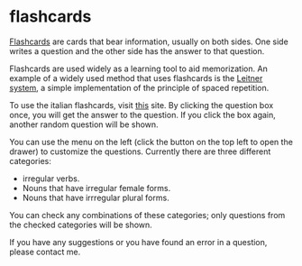 # flashcards

[Flashcards](https://en.wikipedia.org/wiki/Flashcard) are cards that bear information, usually on both sides. One side writes a question and the other side has the answer to that question.

Flashcards are used widely as a learning tool to aid memorization. An example of a widely used method that uses flashcards is the [Leitner system](https://en.wikipedia.org/wiki/Leitner_system), a simple implementation of the principle of spaced repetition.

To use the italian flashcards, visit [this](https://dictummortuum.github.io/flashcards) site. By clicking the question box once, you will get the answer to the question. If you click the box again, another random question will be shown.

You can use the menu on the left (click the button on the top left to open the drawer) to customize the questions. Currently there are three different categories:

- irregular verbs.
- Nouns that have irregular female forms.
- Nouns that have irrregular plural forms.

You can check any combinations of these categories; only questions from the checked categories will be shown.

If you have any suggestions or you have found an error in a question, please contact me.

